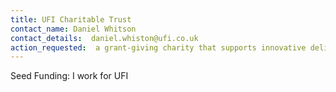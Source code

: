 ```yaml
---
title: UFI Charitable Trust
contact_name: Daniel Whitson
contact_details:  daniel.whiston@ufi.co.uk
action_requested:  a grant-giving charity that supports innovative delivery of adult vocational skills through digital technology. That can be interpreted in any number of (potentially quite creative!) ways - and in April
---
```

Seed Funding: I work for UFI